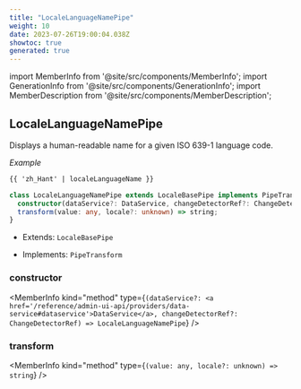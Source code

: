 ```yaml
---
title: "LocaleLanguageNamePipe"
weight: 10
date: 2023-07-26T19:00:04.038Z
showtoc: true
generated: true
---
```

<!-- This file was generated from the Vendure source. Do not modify. Instead, re-run the "docs:build" script -->
import MemberInfo from '@site/src/components/MemberInfo';
import GenerationInfo from '@site/src/components/GenerationInfo';
import MemberDescription from '@site/src/components/MemberDescription';


## LocaleLanguageNamePipe

<GenerationInfo sourceFile="packages/admin-ui/src/lib/core/src/shared/pipes/locale-language-name.pipe.ts" sourceLine="18" packageName="@vendure/admin-ui" />

Displays a human-readable name for a given ISO 639-1 language code.

*Example*

```HTML
{{ 'zh_Hant' | localeLanguageName }}
```

```ts title="Signature"
class LocaleLanguageNamePipe extends LocaleBasePipe implements PipeTransform {
  constructor(dataService?: DataService, changeDetectorRef?: ChangeDetectorRef)
  transform(value: any, locale?: unknown) => string;
}
```
* Extends: <code>LocaleBasePipe</code>


* Implements: <code>PipeTransform</code>



<div className="members-wrapper">

### constructor

<MemberInfo kind="method" type={`(dataService?: <a href='/reference/admin-ui-api/providers/data-service#dataservice'>DataService</a>, changeDetectorRef?: ChangeDetectorRef) => LocaleLanguageNamePipe`}   />


### transform

<MemberInfo kind="method" type={`(value: any, locale?: unknown) => string`}   />




</div>
